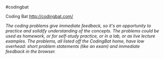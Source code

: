 #codingbat

Coding Bat
http://codingbat.com/

<i>The coding problems give immediate feedback, so it's an opportunity to practice and solidify understanding of the concepts. The problems could be used as homework, or for self-study practice, or in a lab, or as live lecture examples. The problems, all listed off the CodingBat home, have low overhead: short problem statements (like an exam) and immediate feedback in the browser.</i>